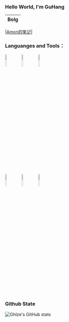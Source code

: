 ### Hello World, I'm GuHang 

| Bolg|
| :----: |

|[Amon的笔记](https://www.ghlze.fun/)|

### Languanges and Tools：

<p>  
  <!-- Your languages and tools. Be careful with the alignment. 
  You can use this sites to get logos: https://www.vectorlogo.zone or https://simpleicons.org/
  -->
  <code><img width="10%" src="https://simpleicons.org/icons/cplusplus.svg"></code>
  <code><img width="10%" src="https://www.vectorlogo.zone/logos/kotlinlang/kotlinlang-ar21.svg"></code>
  <code><img width="10%" src="https://www.vectorlogo.zone/logos/android/android-ar21.svg"></code>
  <br />
  <code><img width="10%" src="https://www.vectorlogo.zone/logos/gradle/gradle-ar21.svg"></code>
  <code><img width="10%" src="https://www.vectorlogo.zone/logos/flutterio/flutterio-ar21.svg"></code>
  <code><img width="10%" src="https://www.vectorlogo.zone/logos/json/json-ar21.svg"></code>
</p>


### Github State
![Ghlze's GitHub stats](https://github-readme-stats.vercel.app/api?username=Ghlze&show_icons=true&theme=tokyonight)
